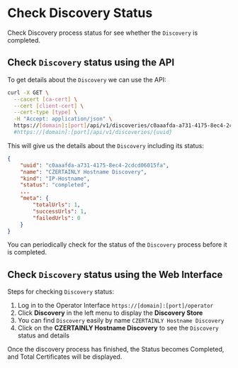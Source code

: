 # Check Discovery Status

Check Discovery process status for see whether the `Discovery` is completed. 

## Check `Discovery` status using the API

To get details about the `Discovery` we can use the API:
```bash
curl -X GET \
  --cacert [ca-cert] \
  --cert [client-cert] \
  --cert-type [type] \
  -H "Accept: application/json" \
  https://[domain]:[port]/api/v1/discoveries/c0aaafda-a731-4175-8ec4-2cdcd06015fa
  #https://[domain]:[port]/api/v1/discoveries/{uuid}
```

This will give us the details about the `Discovery` including its status:
```json
{
    "uuid": "c0aaafda-a731-4175-8ec4-2cdcd06015fa",
    "name": "CZERTAINLY Hostname Discovery",
    "kind": "IP-Hostname",
    "status": "completed",
    ...
    "meta": {
        "totalUrls": 1,
        "successUrls": 1,
        "failedUrls": 0
    }
}
```

You can periodically check for the status of the `Discovery` process before it is completed.

## Check `Discovery` status using the Web Interface

Steps for checking `Discovery` status:

1. Log in to the Operator Interface `https://[domain]:[port]/operator`
2. Click **Discovery** in the left menu to display the **Discovery Store**
3. You can find `Discovery` easily by name `CZERTAINLY Hostname Discovery`
4. Click on the **CZERTAINLY Hostname Discovery** to see the `Discovery` status and details

Once the discovery process has finished, the Status becomes Completed, and Total Certificates will be displayed.
